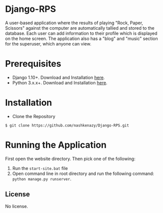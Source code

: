 # Django-RPS
A user-based application where the results of playing "Rock, Paper, Scissors" against the computer are automatically tallied and stored to the database. Each user can add information to their profile which is displayed on the home screen. The application also has a "blog" and "music" section for the superuser, which anyone can view.
# Prerequisites
- Django 1.10+. Download and Installation [here](https://docs.djangoproject.com/en/2.0/topics/install/).
- Python 3.x.x+. Download and Installation [here](https://www.python.org/downloads/).
# Installation
- Clone the Repository
```
$ git clone https://github.com/nashkenazy/Django-RPS.git
```
# Running the Application
First open the website directory. Then pick one of the following:
1. Run the `start-site.bat` file
2. Open command line in root directory and run the following command: `python manage.py runserver`.
## License
No license.
